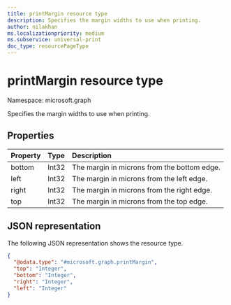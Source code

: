 ```yaml
---
title: printMargin resource type
description: Specifies the margin widths to use when printing.
author: nilakhan
ms.localizationpriority: medium
ms.subservice: universal-print
doc_type: resourcePageType
---
```


# printMargin resource type

Namespace: microsoft.graph

Specifies the margin widths to use when printing.

## Properties
|Property|Type|Description|
|:---|:---|:---|
|bottom|Int32|The margin in microns from the bottom edge.|
|left|Int32|The margin in microns from the left edge.|
|right|Int32|The margin in microns from the right edge.|
|top|Int32|The margin in microns from the top edge.|


## JSON representation
The following JSON representation shows the resource type.
<!-- {
  "blockType": "resource",
  "@odata.type": "microsoft.graph.printMargin"
}
-->
``` json
{
  "@odata.type": "#microsoft.graph.printMargin",
  "top": "Integer",
  "bottom": "Integer",
  "right": "Integer",
  "left": "Integer"
}
```

